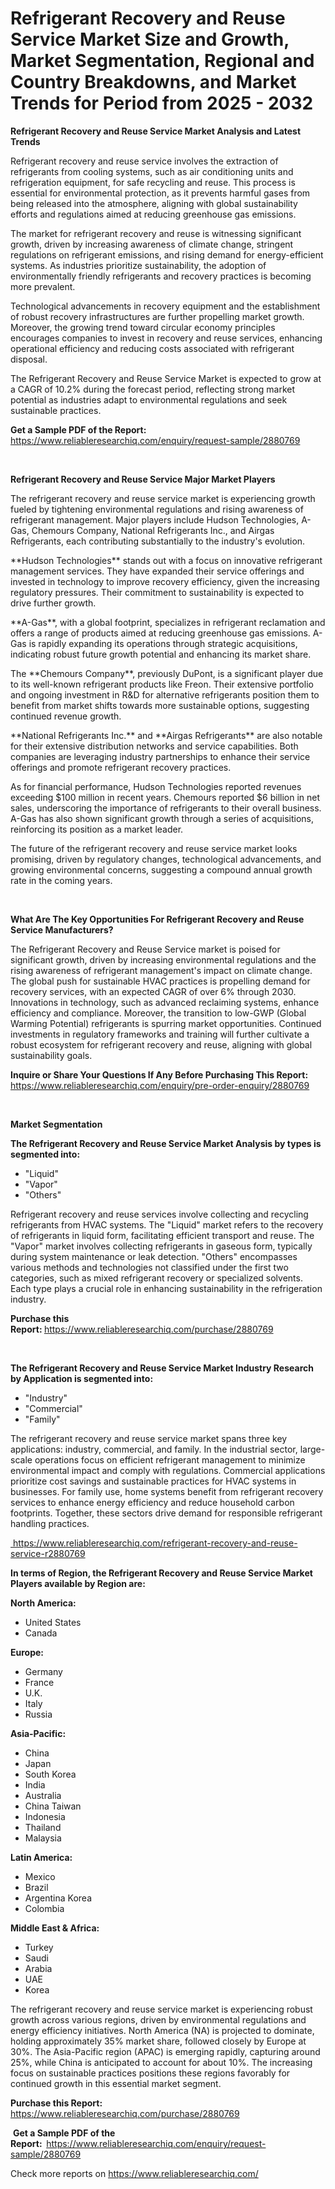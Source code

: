 <p><h1>Refrigerant Recovery and Reuse Service Market Size and Growth, Market Segmentation, Regional and Country Breakdowns, and Market Trends for Period from 2025 -  2032</h1></p><p><strong>Refrigerant Recovery and Reuse Service Market Analysis and Latest Trends</strong></p>
<p><p>Refrigerant recovery and reuse service involves the extraction of refrigerants from cooling systems, such as air conditioning units and refrigeration equipment, for safe recycling and reuse. This process is essential for environmental protection, as it prevents harmful gases from being released into the atmosphere, aligning with global sustainability efforts and regulations aimed at reducing greenhouse gas emissions. </p><p>The market for refrigerant recovery and reuse is witnessing significant growth, driven by increasing awareness of climate change, stringent regulations on refrigerant emissions, and rising demand for energy-efficient systems. As industries prioritize sustainability, the adoption of environmentally friendly refrigerants and recovery practices is becoming more prevalent. </p><p>Technological advancements in recovery equipment and the establishment of robust recovery infrastructures are further propelling market growth. Moreover, the growing trend toward circular economy principles encourages companies to invest in recovery and reuse services, enhancing operational efficiency and reducing costs associated with refrigerant disposal. </p><p>The Refrigerant Recovery and Reuse Service Market is expected to grow at a CAGR of 10.2% during the forecast period, reflecting strong market potential as industries adapt to environmental regulations and seek sustainable practices.</p></p>
<p><strong>Get a Sample PDF of the Report:&nbsp;</strong> <a href="https://www.reliableresearchiq.com/enquiry/request-sample/2880769?utm_campaign=2732&utm_medium=2&utm_source=Github&utm_content=ia&utm_term=12032025&utm_id=refrigerant-recovery-and-reuse-service">https://www.reliableresearchiq.com/enquiry/request-sample/2880769</a></p>
<p>&nbsp;</p>
<p><strong>Refrigerant Recovery and Reuse Service Major Market Players</strong></p>
<p><p>The refrigerant recovery and reuse service market is experiencing growth fueled by tightening environmental regulations and rising awareness of refrigerant management. Major players include Hudson Technologies, A-Gas, Chemours Company, National Refrigerants Inc., and Airgas Refrigerants, each contributing substantially to the industry's evolution.</p><p>**Hudson Technologies** stands out with a focus on innovative refrigerant management services. They have expanded their service offerings and invested in technology to improve recovery efficiency, given the increasing regulatory pressures. Their commitment to sustainability is expected to drive further growth.</p><p>**A-Gas**, with a global footprint, specializes in refrigerant reclamation and offers a range of products aimed at reducing greenhouse gas emissions. A-Gas is rapidly expanding its operations through strategic acquisitions, indicating robust future growth potential and enhancing its market share.</p><p>The **Chemours Company**, previously DuPont, is a significant player due to its well-known refrigerant products like Freon. Their extensive portfolio and ongoing investment in R&D for alternative refrigerants position them to benefit from market shifts towards more sustainable options, suggesting continued revenue growth.</p><p>**National Refrigerants Inc.** and **Airgas Refrigerants** are also notable for their extensive distribution networks and service capabilities. Both companies are leveraging industry partnerships to enhance their service offerings and promote refrigerant recovery practices.</p><p>As for financial performance, Hudson Technologies reported revenues exceeding $100 million in recent years. Chemours reported $6 billion in net sales, underscoring the importance of refrigerants to their overall business. A-Gas has also shown significant growth through a series of acquisitions, reinforcing its position as a market leader.</p><p>The future of the refrigerant recovery and reuse service market looks promising, driven by regulatory changes, technological advancements, and growing environmental concerns, suggesting a compound annual growth rate in the coming years.</p></p>
<p>&nbsp;</p>
<p><strong>What Are The Key Opportunities For Refrigerant Recovery and Reuse Service Manufacturers?</strong></p>
<p><p>The Refrigerant Recovery and Reuse Service market is poised for significant growth, driven by increasing environmental regulations and the rising awareness of refrigerant management's impact on climate change. The global push for sustainable HVAC practices is propelling demand for recovery services, with an expected CAGR of over 6% through 2030. Innovations in technology, such as advanced reclaiming systems, enhance efficiency and compliance. Moreover, the transition to low-GWP (Global Warming Potential) refrigerants is spurring market opportunities. Continued investments in regulatory frameworks and training will further cultivate a robust ecosystem for refrigerant recovery and reuse, aligning with global sustainability goals.</p></p>
<p><strong>Inquire or Share Your Questions If Any Before Purchasing This Report:</strong> <a href="https://www.reliableresearchiq.com/enquiry/pre-order-enquiry/2880769?utm_campaign=2732&utm_medium=2&utm_source=Github&utm_content=ia&utm_term=12032025&utm_id=refrigerant-recovery-and-reuse-service">https://www.reliableresearchiq.com/enquiry/pre-order-enquiry/2880769</a></p>
<p>&nbsp;</p>
<p><strong>Market Segmentation</strong></p>
<p><strong>The Refrigerant Recovery and Reuse Service Market Analysis by types is segmented into:</strong></p>
<p><ul><li>"Liquid"</li><li>"Vapor"</li><li>"Others"</li></ul></p>
<p><p>Refrigerant recovery and reuse services involve collecting and recycling refrigerants from HVAC systems. The "Liquid" market refers to the recovery of refrigerants in liquid form, facilitating efficient transport and reuse. The "Vapor" market involves collecting refrigerants in gaseous form, typically during system maintenance or leak detection. "Others" encompasses various methods and technologies not classified under the first two categories, such as mixed refrigerant recovery or specialized solvents. Each type plays a crucial role in enhancing sustainability in the refrigeration industry.</p></p>
<p><strong>Purchase this Report:&nbsp;</strong><a href="https://www.reliableresearchiq.com/purchase/2880769?utm_campaign=2732&utm_medium=2&utm_source=Github&utm_content=ia&utm_term=12032025&utm_id=refrigerant-recovery-and-reuse-service">https://www.reliableresearchiq.com/purchase/2880769</a></p>
<p>&nbsp;</p>
<p><strong>The Refrigerant Recovery and Reuse Service Market Industry Research by Application is segmented into:</strong></p>
<p><ul><li>"Industry"</li><li>"Commercial"</li><li>"Family"</li></ul></p>
<p><p>The refrigerant recovery and reuse service market spans three key applications: industry, commercial, and family. In the industrial sector, large-scale operations focus on efficient refrigerant management to minimize environmental impact and comply with regulations. Commercial applications prioritize cost savings and sustainable practices for HVAC systems in businesses. For family use, home systems benefit from refrigerant recovery services to enhance energy efficiency and reduce household carbon footprints. Together, these sectors drive demand for responsible refrigerant handling practices.</p></p>
<p><a href="https://www.reliableresearchiq.com/refrigerant-recovery-and-reuse-service-r2880769?utm_campaign=2732&utm_medium=2&utm_source=Github&utm_content=ia&utm_term=12032025&utm_id=refrigerant-recovery-and-reuse-service">&nbsp;https://www.reliableresearchiq.com/refrigerant-recovery-and-reuse-service-r2880769</a></p>
<p><strong>In terms of Region, the Refrigerant Recovery and Reuse Service Market Players available by Region are:</strong></p>
<p>
    <p> <strong> North America: </strong>
        <ul>
            <li>United States</li>
            <li>Canada</li>
        </ul>
        </p> 
    <p> <strong> Europe: </strong>
        <ul>
            <li>Germany</li>
            <li>France</li>
            <li>U.K.</li>
            <li>Italy</li>
            <li>Russia</li>
        </ul>
        </p> 
    <p> <strong> Asia-Pacific: </strong>
        <ul>
            <li>China</li>
            <li>Japan</li>
            <li>South Korea</li>
            <li>India</li>
            <li>Australia</li>
            <li>China Taiwan</li>
            <li>Indonesia</li>
            <li>Thailand</li>
            <li>Malaysia</li>
        </ul>
        </p> 
    <p> <strong> Latin America: </strong>
        <ul>
            <li>Mexico</li>
            <li>Brazil</li>
            <li>Argentina Korea</li>
            <li>Colombia</li>
        </ul>
        </p> 
    <p> <strong> Middle East & Africa: </strong>
        <ul>
            <li>Turkey</li>
            <li>Saudi</li>
            <li>Arabia</li>
            <li>UAE</li>
            <li>Korea</li>
        </ul>
    </p>
    </p>
<p><p>The refrigerant recovery and reuse service market is experiencing robust growth across various regions, driven by environmental regulations and energy efficiency initiatives. North America (NA) is projected to dominate, holding approximately 35% market share, followed closely by Europe at 30%. The Asia-Pacific region (APAC) is emerging rapidly, capturing around 25%, while China is anticipated to account for about 10%. The increasing focus on sustainable practices positions these regions favorably for continued growth in this essential market segment.</p></p>
<p><strong>Purchase this Report: </strong><a href="https://www.reliableresearchiq.com/purchase/2880769?utm_campaign=2732&utm_medium=2&utm_source=Github&utm_content=ia&utm_term=12032025&utm_id=refrigerant-recovery-and-reuse-service">https://www.reliableresearchiq.com/purchase/2880769</a></p>
<p>&nbsp;<strong>Get a Sample PDF of the Report:&nbsp;&nbsp;</strong><a href="https://www.reliableresearchiq.com/enquiry/request-sample/2880769?utm_campaign=2732&utm_medium=2&utm_source=Github&utm_content=ia&utm_term=12032025&utm_id=refrigerant-recovery-and-reuse-service">https://www.reliableresearchiq.com/enquiry/request-sample/2880769</a></p>
<p><strong></strong></p>
<p>Check more reports on <a href="https://www.reliableresearchiq.com/?utm_campaign=2732&utm_medium=2&utm_source=Github&utm_content=ia&utm_term=12032025&utm_id=refrigerant-recovery-and-reuse-service">https://www.reliableresearchiq.com/</a></p>